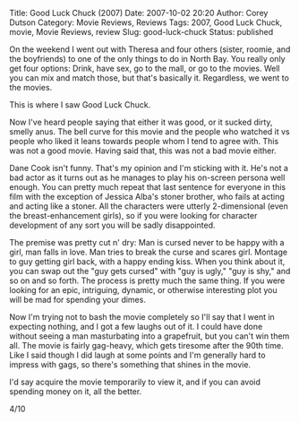 Title: Good Luck Chuck (2007)
Date: 2007-10-02 20:20
Author: Corey Dutson
Category: Movie Reviews, Reviews
Tags: 2007, Good Luck Chuck, movie, Movie Reviews, review
Slug: good-luck-chuck
Status: published

On the weekend I went out with Theresa and four others (sister, roomie,
and the boyfriends) to one of the only things to do in North Bay. You
really only get four options: Drink, have sex, go to the mall, or go to
the movies. Well you can mix and match those, but that's basically it.
Regardless, we went to the movies.

This is where I saw Good Luck Chuck.

Now I've heard people saying that either it was good, or it sucked
dirty, smelly anus. The bell curve for this movie and the people who
watched it vs people who liked it leans towards people whom I tend to
agree with. This was not a good movie. Having said that, this was not a
bad movie either.

Dane Cook isn't funny. That's my opinion and I'm sticking with it. He's
not a bad actor as it turns out as he manages to play his on-screen
persona well enough. You can pretty much repeat that last sentence for
everyone in this film with the exception of Jessica Alba's stoner
brother, who fails at acting and acting like a stoner. All the
characters were utterly 2-dimensional (even the breast-enhancement
girls), so if you were looking for character development of any sort you
will be sadly disappointed.

The premise was pretty cut n' dry: Man is cursed never to be happy with
a girl, man falls in love. Man tries to break the curse and scares girl.
Montage to guy getting girl back, with a happy ending kiss. When you
think about it, you can swap out the "guy gets cursed" with "guy is
ugly," "guy is shy," and so on and so forth. The process is pretty much
the same thing. If you were looking for an epic, intriguing, dynamic, or
otherwise interesting plot you will be mad for spending your dimes.

Now I'm trying not to bash the movie completely so I'll say that I went
in expecting nothing, and I got a few laughs out of it. I could have
done without seeing a man masturbating into a grapefruit, but you can't
win them all. The movie is fairly gag-heavy, which gets tiresome after
the 90th time. Like I said though I did laugh at some points and I'm
generally hard to impress with gags, so there's something that shines in
the movie.

I'd say acquire the movie temporarily to view it, and if you can avoid
spending money on it, all the better.

4/10
